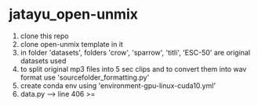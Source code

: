 # jatayu_open-unmix

1. clone this repo
2. clone open-unmix template in it
3. in folder 'datasets', folders 'crow', 'sparrow', 'titli', 'ESC-50' are original datasets used
4. to split original mp3 files into 5 sec clips and to convert them into wav format use 'sourcefolder_formatting.py'
5. create conda env using 'environment-gpu-linux-cuda10.yml'
6. data.py --> line 406 >=
